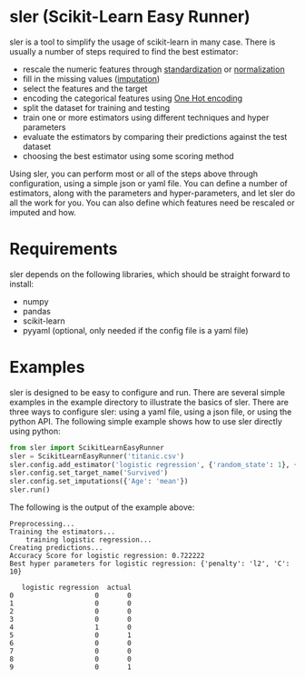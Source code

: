 # sler (Scikit-Learn Easy Runner)

sler is a tool to simplify the usage of scikit-learn in many case.
There is usually a number of steps required to find the best estimator:
- rescale the numeric features through [standardization](http://scikit-learn.org/stable/modules/generated/sklearn.preprocessing.StandardScaler.html) or [normalization](http://scikit-learn.org/stable/modules/generated/sklearn.preprocessing.MinMaxScaler.html)
- fill in the missing values ([imputation](https://en.wikipedia.org/wiki/Imputation_(statistics)))
- select the features and the target
- encoding the categorical features using [One Hot encoding](https://en.wikipedia.org/wiki/One-hot)
- split the dataset for training and testing
- train one or more estimators using different techniques and hyper parameters
- evaluate the estimators by comparing their predictions against the test dataset
- choosing the best estimator using some scoring method

Using sler, you can perform most or all of the steps above through configuration, using a simple json or yaml file. You can define a number of estimators, along with the parameters and hyper-parameters, and let sler do all the work for you.
You can also define which features need be rescaled or imputed and how.

# Requirements
sler depends on the following libraries, which should be straight forward to install:
- numpy
- pandas
- scikit-learn
- pyyaml (optional, only needed if the config file is a yaml file)

# Examples
sler is designed to be easy to configure and run. There are several simple examples in the example directory to illustrate the basics of sler.
There are three ways to configure sler: using a yaml file, using a json file, or using the python API. The following simple example shows how to use sler directly using python:

```python
from sler import ScikitLearnEasyRunner
sler = ScikitLearnEasyRunner('titanic.csv')
sler.config.add_estimator('logistic regression', {'random_state': 1}, {'penalty': ('l1', 'l2'), 'C': (0.1, 1, 10)})
sler.config.set_target_name('Survived')
sler.config.set_imputations({'Age': 'mean'})
sler.run()
```

The following is the output of the example above:
```
Preprocessing...
Training the estimators...
	training logistic regression...
Creating predictions...
Accuracy Score for logistic regression: 0.722222
Best hyper parameters for logistic regression: {'penalty': 'l2', 'C': 10}

   logistic regression  actual
0                    0       0
1                    0       0
2                    0       0
3                    0       0
4                    1       0
5                    0       1
6                    0       0
7                    0       0
8                    0       0
9                    0       1
```